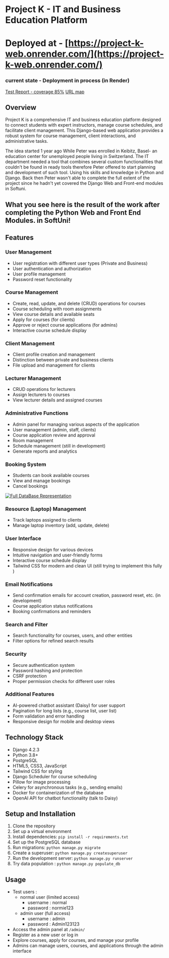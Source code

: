 # Project K - IT and Business Education Platform

# Deployed at - [https://project-k-web.onrender.com/](https://project-k-web.onrender.com/)

### current state - Deployment in process (in Render) 

[Test Report - coverage 85%](https://github.com/PeterStoyanov83/Django_Project_K_Web_Exam/blob/main/URLs.md)
[URL map](https://github.com/PeterStoyanov83/Django_Project_K_Web_Exam/blob/main/URLs.md)

## Overview

Project K is a comprehensive IT and business education platform designed to connect students with expert instructors,
manage course schedules, and facilitate client management. This Django-based web application provides a robust system
for course management, client interactions, and administrative tasks.


The idea started 1 year ago While Peter was enrolled in Keibitz, Basel- an education center for unemployed people 
living in Switzerland. The IT department needed a tool that combines several custom functionalities that couldn't be 
found in ready tools therefore Peter offered to start planning and development of such tool. Using his skills and 
knowledge in Python and Django. Back then Peter wasn't able to complete the full extent of the project since he hadn't 
yet covered the Django Web and Front-end modules in Softuni. 

## What you see here is the result of the work after completing the Python Web and Front End Modules. in SoftUni!  

## Features

### User Management

- User registration with different user types (Private and Business)
- User authentication and authorization
- User profile management
- Password reset functionality

### Course Management

- Create, read, update, and delete (CRUD) operations for courses
- Course scheduling with room assignments
- View course details and available seats
- Apply for courses (for clients)
- Approve or reject course applications (for admins)
- Interactive course schedule display

### Client Management

- Client profile creation and management
- Distinction between private and business clients
- File upload and management for clients

### Lecturer Management

- CRUD operations for lecturers
- Assign lecturers to courses
- View lecturer details and assigned courses

### Administrative Functions

- Admin panel for managing various aspects of the application
- User management (admin, staff, clients)
- Course application review and approval
- Room management
- Schedule management (still in development)
- Generate reports and analytics

### Booking System

- Students can book available courses
- View and manage bookings
- Cancel bookings

[![Full DataBase Representation](https://www.mermaidchart.com/raw/3e142088-efce-4272-90d2-f54fcff318f4?theme=light&version=v0.1&format=svg)](https://www.mermaidchart.com/raw/3e142088-efce-4272-90d2-f54fcff318f4?theme=light&version=v0.1&format=svg)


### Resource (Laptop) Management

- Track laptops assigned to clients
- Manage laptop inventory (add, update, delete)

### User Interface

- Responsive design for various devices
- Intuitive navigation and user-friendly forms
- Interactive course schedule display
- Tailwind CSS for modern and clean UI (still trying to implement this fully )

### Email Notifications

- Send confirmation emails for account creation, password reset, etc. (in development)
- Course application status notifications
- Booking confirmations and reminders

### Search and Filter

- Search functionality for courses, users, and other entities
- Filter options for refined search results

### Security

- Secure authentication system
- Password hashing and protection
- CSRF protection
- Proper permission checks for different user roles

### Additional Features

- AI-powered chatbot assistant (Daisy) for user support
- Pagination for long lists (e.g., course list, user list)
- Form validation and error handling
- Responsive design for mobile and desktop views

## Technology Stack

- Django 4.2.3
- Python 3.8+
- PostgreSQL
- HTML5, CSS3, JavaScript
- Tailwind CSS for styling
- Django Scheduler for course scheduling
- Pillow for image processing
- Celery for asynchronous tasks (e.g., sending emails)
- Docker for containerization of the database
- OpenAI API for chatbot functionality (talk to Daisy)

## Setup and Installation

1. Clone the repository
2. Set up a virtual environment
3. Install dependencies: `pip install -r requirements.txt`
4. Set up the PostgreSQL database
5. Run migrations: `python manage.py migrate`
6. Create a superuser: `python manage.py createsuperuser`
7. Run the development server: `python manage.py runserver`
8. Try data population : `python manage.py populate_db`


## Usage


- Test users :
  - normal user (limited access)
    - username : normal
    - password : normie123
  - admin user (full access) 
    - username : admin
    - password : Admin123123
- Access the admin panel at `/admin/`
- Register as a new user or log in
- Explore courses, apply for courses, and manage your profile
- Admins can manage users, courses, and applications through the admin interface



